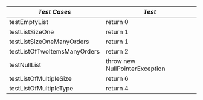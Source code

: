 | ***Test Cases*** | ***Test*** |
|------------------|--------------|
| testEmptyList | return 0 |
| testListSizeOne | return 1 |
| testListSizeOneManyOrders | return 1 |
| testListOfTwoItemsManyOrders | return 2 |
| testNullList | throw new NullPointerException |
| testListOfMultipleSize | return 6 |
| testListOfMultipleType | return 4 |
